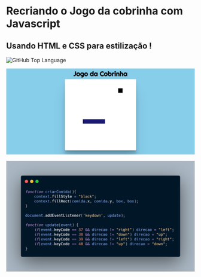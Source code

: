 # Recriando o Jogo da cobrinha com Javascript

## Usando HTML e CSS para estilização !

<img alt="GitHub Top Language" src="https://img.shields.io/github/languages/top/LeoSoaresO/SnakeGame" />


![](https://github.com/LeoSoaresO/leonardosoares/blob/master/imagens/Portfolio/SnakeGame%20%201.jpg)

![](https://github.com/LeoSoaresO/leonardosoares/blob/master/imagens/Portfolio/SnakeGameCode.png)
